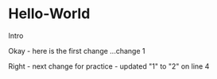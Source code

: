 # Hello-World
Intro

Okay - here is the first change ...change 1


Right - next change for practice - updated "1" to "2" on line 4
